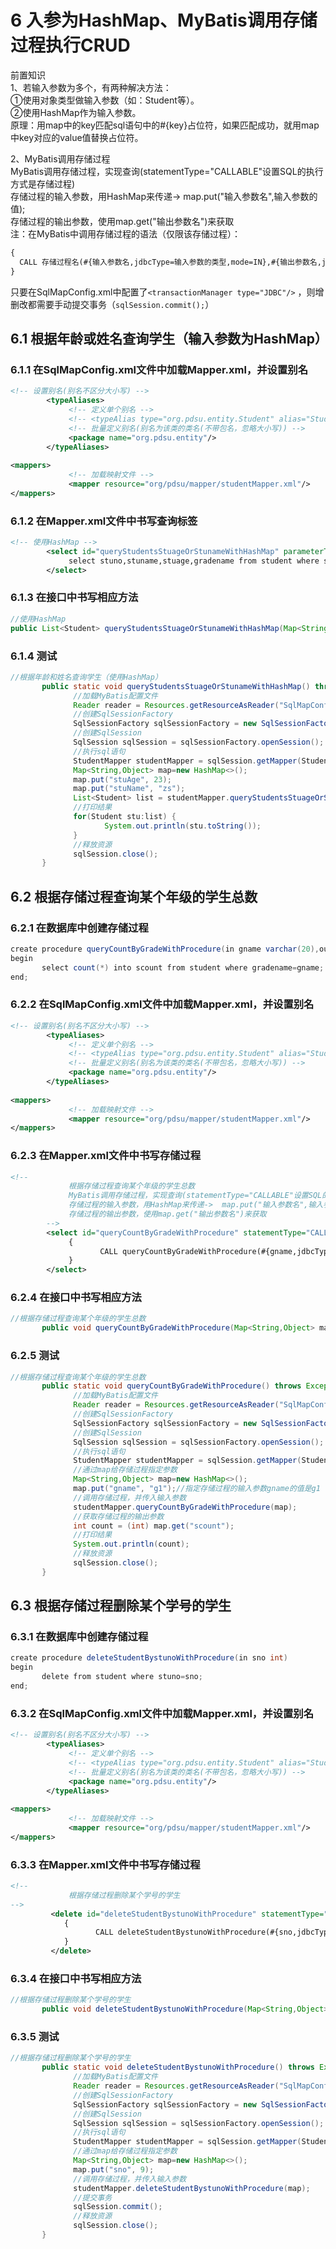 # 6 入参为HashMap、MyBatis调用存储过程执行CRUD
前置知识<br/>
1、若输入参数为多个，有两种解决方法：<br/>
①使用对象类型做输入参数（如：Student等）。<br/>
②使用HashMap作为输入参数。<br/>
原理：用map中的key匹配sql语句中的#{key}占位符，如果匹配成功，就用map中key对应的value值替换占位符。<br/>
 
2、MyBatis调用存储过程<br/>
MyBatis调用存储过程，实现查询(statementType="CALLABLE"设置SQL的执行方式是存储过程)<br/>
存储过程的输入参数，用HashMap来传递->  map.put("输入参数名",输入参数的值);<br/>
存储过程的输出参数，使用map.get("输出参数名")来获取<br/>
注：在MyBatis中调用存储过程的语法（仅限该存储过程）：<br/>
```xml
{
  CALL 存储过程名(#{输入参数名,jdbcType=输入参数的类型,mode=IN},#{输出参数名,jdbcType=输出参数的类型,mode=OUT })
}
```
只要在SqlMapConfig.xml中配置了`<transactionManager type="JDBC"/>` ，则增删改都需要手动提交事务（`sqlSession.commit();`）
 
## 6.1 根据年龄或姓名查询学生（输入参数为HashMap）
### 6.1.1 在SqlMapConfig.xml文件中加载Mapper.xml，并设置别名
```xml
<!-- 设置别名(别名不区分大小写) -->
        <typeAliases>
             <!-- 定义单个别名 -->
             <!-- <typeAlias type="org.pdsu.entity.Student" alias="Student"/> -->
             <!-- 批量定义别名(别名为该类的类名(不带包名，忽略大小写)) -->
             <package name="org.pdsu.entity"/>
        </typeAliases>
 
<mappers>
             <!-- 加载映射文件 -->
             <mapper resource="org/pdsu/mapper/studentMapper.xml"/>
</mappers>
```
### 6.1.2 在Mapper.xml文件中书写查询标签
```xml
<!-- 使用HashMap -->
        <select id="queryStudentsStuageOrStunameWithHashMap" parameterType="HashMap" resultType="Student">
             select stuno,stuname,stuage,gradename from student where stuage=${stuAge} or stuname like '%${stuName}%'
        </select>
```        
### 6.1.3 在接口中书写相应方法
```java
//使用HashMap
public List<Student> queryStudentsStuageOrStunameWithHashMap(Map<String,Object> map);
```
### 6.1.4 测试
```java
//根据年龄和姓名查询学生（使用HashMap）
       public static void queryStudentsStuageOrStunameWithHashMap() throws Exception{
              //加载MyBatis配置文件
              Reader reader = Resources.getResourceAsReader("SqlMapConfig.xml");
              //创建SqlSessionFactory
              SqlSessionFactory sqlSessionFactory = new SqlSessionFactoryBuilder().build(reader);
              //创建SqlSession
              SqlSession sqlSession = sqlSessionFactory.openSession();
              //执行sql语句
              StudentMapper studentMapper = sqlSession.getMapper(StudentMapper.class);
              Map<String,Object> map=new HashMap<>();
              map.put("stuAge", 23);
              map.put("stuName", "zs");
              List<Student> list = studentMapper.queryStudentsStuageOrStunameWithHashMap(map);
              //打印结果
              for(Student stu:list) {
                     System.out.println(stu.toString());
              }
              //释放资源
              sqlSession.close();
       }
```
## 6.2 根据存储过程查询某个年级的学生总数
### 6.2.1 在数据库中创建存储过程
```java
create procedure queryCountByGradeWithProcedure(in gname varchar(20),out scount int)
begin
       select count(*) into scount from student where gradename=gname;
end;
```
### 6.2.2 在SqlMapConfig.xml文件中加载Mapper.xml，并设置别名
```xml
<!-- 设置别名(别名不区分大小写) -->
        <typeAliases>
             <!-- 定义单个别名 -->
             <!-- <typeAlias type="org.pdsu.entity.Student" alias="Student"/> -->
             <!-- 批量定义别名(别名为该类的类名(不带包名，忽略大小写)) -->
             <package name="org.pdsu.entity"/>
        </typeAliases>
 
<mappers>
             <!-- 加载映射文件 -->
             <mapper resource="org/pdsu/mapper/studentMapper.xml"/>
</mappers>
```
### 6.2.3 在Mapper.xml文件中书写存储过程
```xml
<!--
             根据存储过程查询某个年级的学生总数
             MyBatis调用存储过程，实现查询(statementType="CALLABLE"设置SQL的执行方式是存储过程)
             存储过程的输入参数，用HashMap来传递->  map.put("输入参数名",输入参数的值);
             存储过程的输出参数，使用map.get("输出参数名")来获取
        -->
        <select id="queryCountByGradeWithProcedure" statementType="CALLABLE" parameterType="HashMap">
             {
                    CALL queryCountByGradeWithProcedure(#{gname,jdbcType=VARCHAR,mode=IN},#{scount,jdbcType=INTEGER,mode=OUT})
             }
        </select>
```
### 6.2.4 在接口中书写相应方法
```java
//根据存储过程查询某个年级的学生总数
       public void queryCountByGradeWithProcedure(Map<String,Object> map);
```
### 6.2.5 测试
```java
//根据存储过程查询某个年级的学生总数
       public static void queryCountByGradeWithProcedure() throws Exception{
              //加载MyBatis配置文件
              Reader reader = Resources.getResourceAsReader("SqlMapConfig.xml");
              //创建SqlSessionFactory
              SqlSessionFactory sqlSessionFactory = new SqlSessionFactoryBuilder().build(reader);
              //创建SqlSession
              SqlSession sqlSession = sqlSessionFactory.openSession();
              //执行sql语句
              StudentMapper studentMapper = sqlSession.getMapper(StudentMapper.class);
              //通过map给存储过程指定参数
              Map<String,Object> map=new HashMap<>();
              map.put("gname", "g1");//指定存储过程的输入参数gname的值是g1
              //调用存储过程，并传入输入参数
              studentMapper.queryCountByGradeWithProcedure(map);
              //获取存储过程的输出参数
              int count = (int) map.get("scount");
              //打印结果
              System.out.println(count);
              //释放资源
              sqlSession.close();
       }
```
## 6.3 根据存储过程删除某个学号的学生
### 6.3.1 在数据库中创建存储过程
```java
create procedure deleteStudentBystunoWithProcedure(in sno int)
begin
       delete from student where stuno=sno;
end;
```
### 6.3.2 在SqlMapConfig.xml文件中加载Mapper.xml，并设置别名
```xml
<!-- 设置别名(别名不区分大小写) -->
        <typeAliases>
             <!-- 定义单个别名 -->
             <!-- <typeAlias type="org.pdsu.entity.Student" alias="Student"/> -->
             <!-- 批量定义别名(别名为该类的类名(不带包名，忽略大小写)) -->
             <package name="org.pdsu.entity"/>
        </typeAliases>
 
<mappers>
             <!-- 加载映射文件 -->
             <mapper resource="org/pdsu/mapper/studentMapper.xml"/>
</mappers>
```
### 6.3.3 在Mapper.xml文件中书写存储过程
```xml
<!--
             根据存储过程删除某个学号的学生
-->
         <delete id="deleteStudentBystunoWithProcedure" statementType="CALLABLE" parameterType="HashMap">
            {
                   CALL deleteStudentBystunoWithProcedure(#{sno,jdbcType=INTEGER,mode=IN})
            }
         </delete>
```
### 6.3.4 在接口中书写相应方法
```java
//根据存储过程删除某个学号的学生
       public void deleteStudentBystunoWithProcedure(Map<String,Object> map);
```
### 6.3.5 测试
```java
//根据存储过程删除某个学号的学生
       public static void deleteStudentBystunoWithProcedure() throws Exception{
              //加载MyBatis配置文件
              Reader reader = Resources.getResourceAsReader("SqlMapConfig.xml");
              //创建SqlSessionFactory
              SqlSessionFactory sqlSessionFactory = new SqlSessionFactoryBuilder().build(reader);
              //创建SqlSession
              SqlSession sqlSession = sqlSessionFactory.openSession();
              //执行sql语句
              StudentMapper studentMapper = sqlSession.getMapper(StudentMapper.class);
              //通过map给存储过程指定参数
              Map<String,Object> map=new HashMap<>();
              map.put("sno", 9);
              //调用存储过程，并传入输入参数
              studentMapper.deleteStudentBystunoWithProcedure(map);
              //提交事务
              sqlSession.commit();
              //释放资源
              sqlSession.close();
       }
``` 
